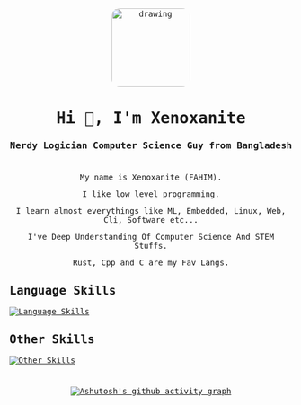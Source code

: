 <div align="center" style="font-family:monospace;">
  
<img src="https://avatars.githubusercontent.com/u/137907119?v=4" alt="drawing" style="border-radius:10%;width:140px"/>
  
<h1 align="center">Hi 👋, I'm Xenoxanite</h1>


<h3 align="center">Nerdy Logician Computer Science Guy from Bangladesh</h3>

#

My name is Xenoxanite (FAHIM).

I like low level programming.

I learn almost everythings like ML, Embedded, Linux, Web, Cli, Software etc...

I've Deep Understanding Of Computer Science And STEM Stuffs.

Rust, Cpp and C are my Fav Langs.

<div align="left">

## Language Skills

[![Language Skills](https://skillicons.dev/icons?i=rust,c,cpp,nix,py,lua,bash,js,ts,md,html,css&theme=dark)](https://skillicons.dev)

## Other Skills

[![Other Skills](https://skillicons.dev/icons?i=actix,linux,git,github,vim,neovim,emacs,firebase,react,next,nodejs,express,mongodb,tauri&theme=dark)](https://skillicons.dev)


</div>

#

[![Ashutosh's github activity graph](https://github-readme-activity-graph.vercel.app/graph?username=xenoxanite&theme=react-dark)](https://github.com/ashutosh00710/github-readme-activity-graph)
